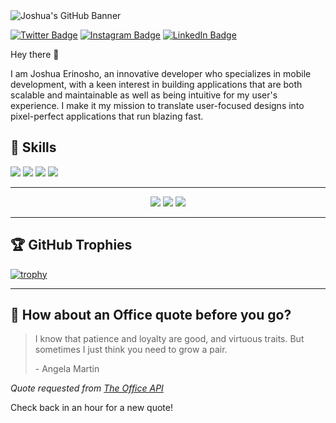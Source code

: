 <!-- Joshua's GitHub Banner --> <img src="https://ik.imagekit.io/9ghb9cknpe/Github_Banner_LHqZFco7w.png?updatedAt=1637583594504" alt="Joshua's GitHub Banner"/>  


[![Twitter Badge](https://img.shields.io/badge/Twitter-Profile-informational?style=flat&logo=twitter&logoColor=white&color=1CA2F1)](https://twitter.com/joshuaerinosho)
[![Instagram Badge](https://img.shields.io/badge/Instagram-Profile-informational?style=flat&logo=instagram&logoColor=white&color=1CA2F1)](https://instagram.com/joshua_erinosho)
[![LinkedIn Badge](https://img.shields.io/badge/LinkedIn-Profile-informational?style=flat&logo=linkedin&logoColor=white&color=0D76A8)](https://www.linkedin.com/in/joshua-e-a488a1127/)

Hey there 👋

I am Joshua Erinosho, an innovative developer who specializes in mobile development, with a keen interest in building applications that are both scalable and maintainable as well as being intuitive for my user's experience. I make it my mission to translate user-focused designs into pixel-perfect applications that run blazing fast.

## 💼 Skills

![](https://img.shields.io/badge/Code-Flutter-informational?style=flat&logo=Flutter&logoColor=white&color=4AB197)
![](https://img.shields.io/badge/Code-Dart-informational?style=flat&logo=Dart.js&logoColor=white&color=4AB197)
![](https://img.shields.io/badge/Code-Git-informational?style=flat&logo=Git&logoColor=white&color=4AB197)
![](https://img.shields.io/badge/Code-Firebase-informational?style=flat&logo=Firebase&logoColor=white&color=4AB197)

<hr>

<p align="center">
  <img src ="https://github-readme-stats.vercel.app/api?username=joshuaerinosho&show_icons=true&count_private=true&theme=darcula&hide_border=true&hide=issues,contribs&bg_color=00000000">
  <img src ="https://github-readme-stats.vercel.app/api/top-langs/?username=joshuaerinosho&layout=compact&hide_border=true&theme=darcula&bg_color=00000000&langs_count=6">
  <img src ="https://github-readme-streak-stats.herokuapp.com?user=joshuaerinosho&theme=darcula&hide_border=true&background=FFFFFF00">
</p>

<hr>

## 🏆 GitHub Trophies

[![trophy](https://github-profile-trophy.vercel.app/?username=joshuaerinosho&theme=onedark&margin-w=15&margin-h=15)](https://github.com/Joshuaerinosho)

<hr>



## 📣 How about an Office quote before you go?

> I know that patience and loyalty are good, and virtuous traits. But sometimes I just think you need to grow a pair.
>
> <p>- Angela Martin</p>

_Quote requested from [The Office API](https://www.officeapi.dev/)_

Check back in an hour for a new quote! 

<br>
